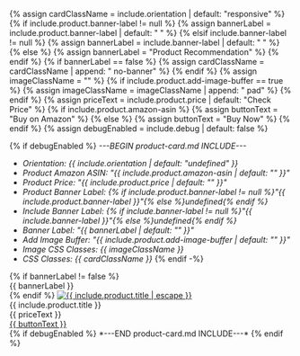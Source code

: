 {% assign cardClassName = include.orientation | default: "responsive" %}
{% if include.product.banner-label != null %}
    {% assign bannerLabel = include.product.banner-label | default: "&nbsp;" %}
{% elsif include.banner-label != null %}
    {% assign bannerLabel = include.banner-label | default: "&nbsp;" %}
{% else %}
    {% assign bannerLabel = "Product Recommendation" %}
{% endif %}
{% if bannerLabel == false %}
    {% assign cardClassName = cardClassName | append: " no-banner" %}
{% endif %}
{% assign imageClassName = "" %}
{% if include.product.add-image-buffer == true %}
    {% assign imageClassName = imageClassName | append: " pad" %}
{% endif %}
{% assign priceText = include.product.price | default: "Check Price" %}
{% if include.product.amazon-asin %}
    {% assign buttonText = "Buy on Amazon" %}
{% else %}
    {% assign buttonText = "Buy Now" %}
{% endif %}
{% assign debugEnabled = include.debug | default: false %}

{% if debugEnabled %}
*---BEGIN product-card.md INCLUDE---*

- *Orientation: {{ include.orientation | default: "undefined" }}*
- *Product Amazon ASIN: "{{ include.product.amazon-asin | default: "" }}"*
- *Product Price: "{{ include.product.price | default: "" }}"*
- *Product Banner Label: {% if include.product.banner-label != null %}"{{ include.product.banner-label }}"{% else %}undefined{% endif %}*
- *Include Banner Label: {% if include.banner-label != null %}"{{ include.banner-label }}"{% else %}undefined{% endif %}*
- *Banner Label: "{{ bannerLabel | default: "" }}"*
- *Add Image Buffer: "{{ include.product.add-image-buffer | default: "" }}"*
- *Image CSS Classes: {{ imageClassName }}*
- *CSS Classes: {{ cardClassName }}*
{% endif -%}

<div class="product-card {{ cardClassName }}">
    {% if bannerLabel != false %}<div class="product-label-banner">{{ bannerLabel }}</div>{% endif %}
    <a href="{{ include.product.text-link }}" target="_blank"><img src="{{ include.product.img-src }}" alt="{{ include.product.title | escape }}" class="product-image {{ imageClassName }}"></a>
    <div class="product-info">
        <div class="product-title">{{ include.product.title }}</div>
        <div class="product-price">{{ priceText }}</div>
        <a href="{{ include.product.text-link }}" class="product-button" target="_blank">{{ buttonText }}</a>
    </div>
</div>
{% if debugEnabled %}
*---END product-card.md INCLUDE---*
{% endif %}